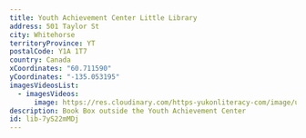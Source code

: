 ```yaml
---
title: Youth Achievement Center Little Library
address: 501 Taylor St
city: Whitehorse
territoryProvince: YT
postalCode: Y1A 1T7
country: Canada
xCoordinates: "60.711590"
yCoordinates: "-135.053195"
imagesVideosList:
  - imagesVideos:
      image: https://res.cloudinary.com/https-yukonliteracy-com/image/upload/q_35/v1658167940/IMG_2651_nxqkb1.jpg
description: Book Box outside the Youth Achievement Center
id: lib-7yS22mMDj
---
```

